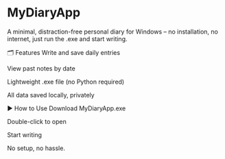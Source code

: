 # MyDiaryApp
A minimal, distraction-free personal diary for Windows – no installation, no internet, just run the .exe and start writing.

🗂️ Features
Write and save daily entries

View past notes by date

Lightweight .exe file (no Python required)

All data saved locally, privately

▶️ How to Use
Download MyDiaryApp.exe

Double-click to open

Start writing

No setup, no hassle.
